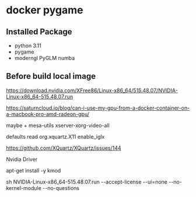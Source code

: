 # docker pygame


## Installed Package

- python 3.11
- pygame
- moderngl PyGLM numba

## Before build local image

https://download.nvidia.com/XFree86/Linux-x86_64/515.48.07/NVIDIA-Linux-x86_64-515.48.07.run

https://saturncloud.io/blog/can-i-use-my-gpu-from-a-docker-container-on-a-macbook-pro-amd-radeon-gpu/

maybe + mesa-utils xserver-xorg-video-all


defaults read org.xquartz.X11  enable_iglx




https://github.com/XQuartz/XQuartz/issues/144


Nvidia Driver

apt-get install -y   kmod 

sh NVIDIA-Linux-x86_64-515.48.07.run   --accept-license --ui=none --no-kernel-module --no-questions
